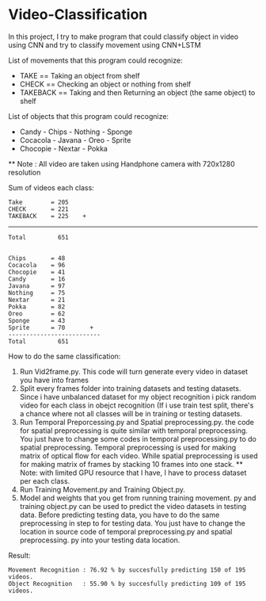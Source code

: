 # Video-Classification
In this project, I try to make program that could classify object in video using CNN and try to classify movement using CNN+LSTM

List of movements that this program could recognize:
- TAKE     == Taking an object from shelf
- CHECK    == Checking an object or nothing from shelf
- TAKEBACK == Taking and then Returning an object (the same object) to shelf

List of objects that this program could recognize:
- Candy       - Chips   - Nothing   - Sponge
- Cocacola    - Javana  - Oreo      - Sprite
- Chocopie    - Nextar  - Pokka

**  Note : All video are taken using Handphone camera with 720x1280 resolution
   
   Sum of videos each class: 
   
    Take        = 205
    CHECK       = 221
    TAKEBACK    = 225    +
   -----------------------
    Total         651


    Chips       = 48
    Cocacola    = 96
    Chocopie    = 41
    Candy       = 16
    Javana      = 97
    Nothing     = 75
    Nextar      = 21
    Pokka       = 82
    Oreo        = 62
    Sponge      = 43       
    Sprite      = 70       +
    --------------------------
    Total         651

How to do the same classification:
1. Run Vid2frame.py. This code will turn generate every video in dataset you have into frames
2. Split every frames folder into training datasets and testing datasets. Since i have unbalanced dataset for my object recognition i      pick random video for each class in obejct recognition (If i use train test split, there's a chance where not all classes will be in    training or testing datasets.
3. Run Temporal Preporcessing.py and Spatial preprocessing.py. the code for spatial preprocessing is quite similar with temporal            preprocessing. You just have to change some codes in temporal preprocessing.py to do spatial preprocessing. Temporal preprocessing      is used for making matrix of optical flow for each video. While spatial preprocessing is used for making matrix of frames by            stacking 10 frames into one stack.
   ** Note: with limited GPU resource that I have, I have to process dataset per each class. 
4. Run Training Movement.py and Training Object.py. 
5. Model and weights that you get from running training movement. py and training object.py can be used to predict the video datasets in    testing data. Before predicting testing data, you have to do the same preprocessing in step to for testing data. You just have to       change the location in source code of temporal preprocessing.py and spatial preprocessing. py into your testing data location.

Result:

    Movement Recognition : 76.92 % by succesfully predicting 150 of 195 videos.
    Object Recognition   : 55.90 % by succesfully predicting 109 of 195 videos.
